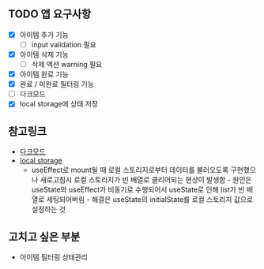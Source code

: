 ## TODO 앱 요구사항

- [x] 아이템 추가 기능
  - [ ] input validation 필요
- [x] 아이템 삭제 기능
  - [ ] 삭제 액션 warning 필요
- [x] 아이템 완료 기능
- [x] 완료 / 미완료 필터링 기능
- [ ] 다크모드
- [x] local storage에 상태 저장

## 참고링크

- [다크모드](https://levelup.gitconnected.com/dark-mode-in-react-533faaee3c6e)
- [local storage](https://stackoverflow.com/questions/72222728/why-is-localstorage-getting-cleared-whenever-i-refresh-the-page)
  - useEffect로 mount될 때 로컬 스토리지로부터 데이터를 불러오도록 구현했으나 새로고침시 로컬 스토리지가 빈 배열로 클리어되는 현상이 발생함 - 원인은 useState와 useEffect가 비동기로 수행되어서 useState로 인해 list가 빈 배열로 세팅되어버림 - 해결은 useState의 initialState를 로컬 스토리지 값으로 설정하는 것

## 고치고 싶은 부분

- 아이템 필터링 상태관리
